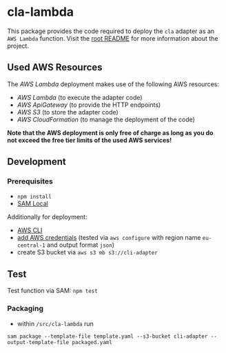 # cla-lambda

This package provides the code required to deploy the `cla` adapter as an `AWS Lambda` function. Visit the [root README](../../README.md) for more information about the project.

## Used AWS Resources

The *AWS Lambda* deployment makes use of the following AWS resources:

- *AWS Lambda* (to execute the adapter code)
- *AWS ApiGateway* (to provide the HTTP endpoints)
- *AWS S3* (to store the adapter code)
- *AWS CloudFormation* (to manage the deployment of the code)

**Note that the AWS deployment is only free of charge as long as you do not exceed the free tier limits of the used AWS services!**

## Development

### Prerequisites

- `npm install`
- [SAM Local](https://docs.aws.amazon.com/lambda/latest/dg/sam-cli-requirements.html)

Additionally for deployment:

- [AWS CLI](https://docs.aws.amazon.com/cli/latest/userguide/installing.html)
- [add AWS credentials](https://docs.aws.amazon.com/cli/latest/userguide/cli-chap-getting-started.html) (tested via `aws configure` with region name `eu-central-1` and output format `json`)
- create S3 bucket via `aws s3 mb s3://cli-adapter`

## Test
Test function via SAM: `npm test`

### Packaging
- within `/src/cla-lambda` run
```
sam package --template-file template.yaml --s3-bucket cli-adapter --output-template-file packaged.yaml
```
